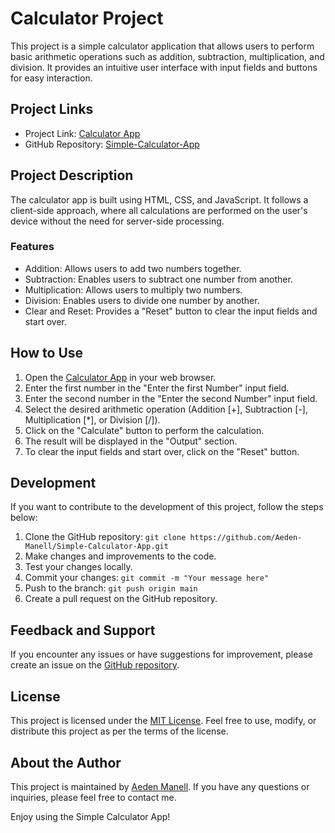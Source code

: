 # Calculator Project

This project is a simple calculator application that allows users to perform basic arithmetic operations such as addition, subtraction, multiplication, and division. It provides an intuitive user interface with input fields and buttons for easy interaction.

## Project Links

- Project Link: [Calculator App](https://calculatorapp-aedenmanell.netlify.app/)
- GitHub Repository: [Simple-Calculator-App](https://github.com/Aeden-Manell/Simple-Calculator-App)

## Project Description

The calculator app is built using HTML, CSS, and JavaScript. It follows a client-side approach, where all calculations are performed on the user's device without the need for server-side processing.

### Features

- Addition: Allows users to add two numbers together.
- Subtraction: Enables users to subtract one number from another.
- Multiplication: Allows users to multiply two numbers.
- Division: Enables users to divide one number by another.
- Clear and Reset: Provides a "Reset" button to clear the input fields and start over.

## How to Use

1. Open the [Calculator App](https://calculatorapp-aedenmanell.netlify.app/) in your web browser.
2. Enter the first number in the "Enter the first Number" input field.
3. Enter the second number in the "Enter the second Number" input field.
4. Select the desired arithmetic operation (Addition [+], Subtraction [-], Multiplication [*], or Division [/]).
5. Click on the "Calculate" button to perform the calculation.
6. The result will be displayed in the "Output" section.
7. To clear the input fields and start over, click on the "Reset" button.

## Development

If you want to contribute to the development of this project, follow the steps below:

1. Clone the GitHub repository: `git clone https://github.com/Aeden-Manell/Simple-Calculator-App.git`
2. Make changes and improvements to the code.
3. Test your changes locally.
4. Commit your changes: `git commit -m "Your message here"`
5. Push to the branch: `git push origin main`
6. Create a pull request on the GitHub repository.

## Feedback and Support

If you encounter any issues or have suggestions for improvement, please create an issue on the [GitHub repository](https://github.com/Aeden-Manell/Simple-Calculator-App/issues).

## License

This project is licensed under the [MIT License](LICENSE). Feel free to use, modify, or distribute this project as per the terms of the license.

## About the Author

This project is maintained by [Aeden Manell](https://github.com/Aeden-Manell). If you have any questions or inquiries, please feel free to contact me.

Enjoy using the Simple Calculator App!
